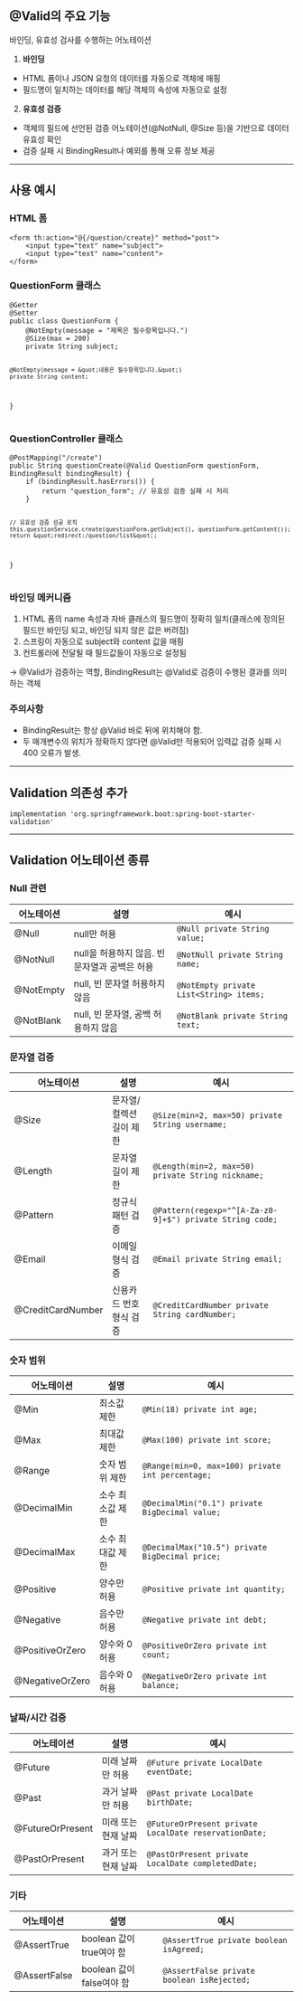 <h2 id="valid의-주요-기능">@Valid의 주요 기능</h2>
<blockquote>
</blockquote>
<p>바인딩, 유효성 검사를 수행하는 어노테이션</p>
<ol>
<li><strong>바인딩</strong></li>
</ol>
<ul>
<li>HTML 폼이나 JSON 요청의 데이터를 자동으로 객체에 매핑</li>
<li>필드명이 일치하는 데이터를 해당 객체의 속성에 자동으로 설정</li>
</ul>
<ol start="2">
<li><strong>유효성 검증</strong></li>
</ol>
<ul>
<li>객체의 필드에 선언된 검증 어노테이션(@NotNull, @Size 등)을 기반으로 데이터 유효성 확인</li>
<li>검증 실패 시 BindingResult나 예외를 통해 오류 정보 제공</li>
</ul>
<hr />
<h2 id="사용-예시">사용 예시</h2>
<h3 id="html-폼">HTML 폼</h3>
<pre><code class="language-html">&lt;form th:action=&quot;@{/question/create}&quot; method=&quot;post&quot;&gt;
    &lt;input type=&quot;text&quot; name=&quot;subject&quot;&gt;
    &lt;input type=&quot;text&quot; name=&quot;content&quot;&gt;
&lt;/form&gt;</code></pre>
<h3 id="questionform-클래스">QuestionForm 클래스</h3>
<pre><code class="language-java">@Getter
@Setter
public class QuestionForm {
    @NotEmpty(message = &quot;제목은 필수항목입니다.&quot;)
    @Size(max = 200)
    private String subject;

    @NotEmpty(message = &quot;내용은 필수항목입니다.&quot;)
    private String content;
}</code></pre>
<h3 id="questioncontroller-클래스">QuestionController 클래스</h3>
<pre><code class="language-java">@PostMapping(&quot;/create&quot;)
public String questionCreate(@Valid QuestionForm questionForm, BindingResult bindingResult) {
    if (bindingResult.hasErrors()) {
        return &quot;question_form&quot;; // 유효성 검증 실패 시 처리
    }

    // 유효성 검증 성공 로직 
    this.questionService.create(questionForm.getSubject(), questionForm.getContent());
    return &quot;redirect:/question/list&quot;;
}</code></pre>
<h3 id="바인딩-메커니즘">바인딩 메커니즘</h3>
<ol>
<li>HTML 폼의 name 속성과 자바 클래스의 필드명이 정확히 일치(클래스에 정의된 필드만 바인딩 되고, 바인딩 되지 않은 값은 버려짐)</li>
<li>스프링이 자동으로 subject와 content 값을 매핑</li>
<li>컨트롤러에 전달될 때 필드값들이 자동으로 설정됨</li>
</ol>
<p>-&gt; @Valid가 검증하는 역할, BindingResult는 @Valid로 검증이 수행된 결과를 의미하는 객체</p>
<h3 id="주의사항">주의사항</h3>
<blockquote>
</blockquote>
<ul>
<li>BindingResult는 항상 @Valid 바로 뒤에 위치해야 함. </li>
<li>두 매개변수의 위치가 정확하지 않다면 @Valid만 적용되어 입력값 검증 실패 시 400 오류가 발생.</li>
</ul>
<hr />
<h2 id="validation-의존성-추가">Validation 의존성 추가</h2>
<pre><code class="language-java">implementation 'org.springframework.boot:spring-boot-starter-validation'</code></pre>
<hr />
<h2 id="validation-어노테이션-종류">Validation 어노테이션 종류</h2>
<h3 id="null-관련"><strong>Null 관련</strong></h3>
<table>
<thead>
<tr>
<th>어노테이션</th>
<th>설명</th>
<th>예시</th>
</tr>
</thead>
<tbody><tr>
<td>@Null</td>
<td>null만 허용</td>
<td><code>@Null private String value;</code></td>
</tr>
<tr>
<td>@NotNull</td>
<td>null을 허용하지 않음. 빈 문자열과 공백은 허용</td>
<td><code>@NotNull private String name;</code></td>
</tr>
<tr>
<td>@NotEmpty</td>
<td>null, 빈 문자열 허용하지 않음</td>
<td><code>@NotEmpty private List&lt;String&gt; items;</code></td>
</tr>
<tr>
<td>@NotBlank</td>
<td>null, 빈 문자열, 공백 허용하지 않음</td>
<td><code>@NotBlank private String text;</code></td>
</tr>
</tbody></table>
<h3 id="문자열-검증"><strong>문자열 검증</strong></h3>
<table>
<thead>
<tr>
<th>어노테이션</th>
<th>설명</th>
<th>예시</th>
</tr>
</thead>
<tbody><tr>
<td>@Size</td>
<td>문자열/컬렉션 길이 제한</td>
<td><code>@Size(min=2, max=50) private String username;</code></td>
</tr>
<tr>
<td>@Length</td>
<td>문자열 길이 제한</td>
<td><code>@Length(min=2, max=50) private String nickname;</code></td>
</tr>
<tr>
<td>@Pattern</td>
<td>정규식 패턴 검증</td>
<td><code>@Pattern(regexp=&quot;^[A-Za-z0-9]+$&quot;) private String code;</code></td>
</tr>
<tr>
<td>@Email</td>
<td>이메일 형식 검증</td>
<td><code>@Email private String email;</code></td>
</tr>
<tr>
<td>@CreditCardNumber</td>
<td>신용카드 번호 형식 검증</td>
<td><code>@CreditCardNumber private String cardNumber;</code></td>
</tr>
</tbody></table>
<h3 id="숫자-범위"><strong>숫자 범위</strong></h3>
<table>
<thead>
<tr>
<th>어노테이션</th>
<th>설명</th>
<th>예시</th>
</tr>
</thead>
<tbody><tr>
<td>@Min</td>
<td>최소값 제한</td>
<td><code>@Min(18) private int age;</code></td>
</tr>
<tr>
<td>@Max</td>
<td>최대값 제한</td>
<td><code>@Max(100) private int score;</code></td>
</tr>
<tr>
<td>@Range</td>
<td>숫자 범위 제한</td>
<td><code>@Range(min=0, max=100) private int percentage;</code></td>
</tr>
<tr>
<td>@DecimalMin</td>
<td>소수 최소값 제한</td>
<td><code>@DecimalMin(&quot;0.1&quot;) private BigDecimal value;</code></td>
</tr>
<tr>
<td>@DecimalMax</td>
<td>소수 최대값 제한</td>
<td><code>@DecimalMax(&quot;10.5&quot;) private BigDecimal price;</code></td>
</tr>
<tr>
<td>@Positive</td>
<td>양수만 허용</td>
<td><code>@Positive private int quantity;</code></td>
</tr>
<tr>
<td>@Negative</td>
<td>음수만 허용</td>
<td><code>@Negative private int debt;</code></td>
</tr>
<tr>
<td>@PositiveOrZero</td>
<td>양수와 0 허용</td>
<td><code>@PositiveOrZero private int count;</code></td>
</tr>
<tr>
<td>@NegativeOrZero</td>
<td>음수와 0 허용</td>
<td><code>@NegativeOrZero private int balance;</code></td>
</tr>
</tbody></table>
<h3 id="날짜시간-검증"><strong>날짜/시간 검증</strong></h3>
<table>
<thead>
<tr>
<th>어노테이션</th>
<th>설명</th>
<th>예시</th>
</tr>
</thead>
<tbody><tr>
<td>@Future</td>
<td>미래 날짜만 허용</td>
<td><code>@Future private LocalDate eventDate;</code></td>
</tr>
<tr>
<td>@Past</td>
<td>과거 날짜만 허용</td>
<td><code>@Past private LocalDate birthDate;</code></td>
</tr>
<tr>
<td>@FutureOrPresent</td>
<td>미래 또는 현재 날짜</td>
<td><code>@FutureOrPresent private LocalDate reservationDate;</code></td>
</tr>
<tr>
<td>@PastOrPresent</td>
<td>과거 또는 현재 날짜</td>
<td><code>@PastOrPresent private LocalDate completedDate;</code></td>
</tr>
</tbody></table>
<h3 id="기타"><strong>기타</strong></h3>
<table>
<thead>
<tr>
<th>어노테이션</th>
<th>설명</th>
<th>예시</th>
</tr>
</thead>
<tbody><tr>
<td>@AssertTrue</td>
<td>boolean 값이 true여야 함</td>
<td><code>@AssertTrue private boolean isAgreed;</code></td>
</tr>
<tr>
<td>@AssertFalse</td>
<td>boolean 값이 false여야 함</td>
<td><code>@AssertFalse private boolean isRejected;</code></td>
</tr>
</tbody></table>